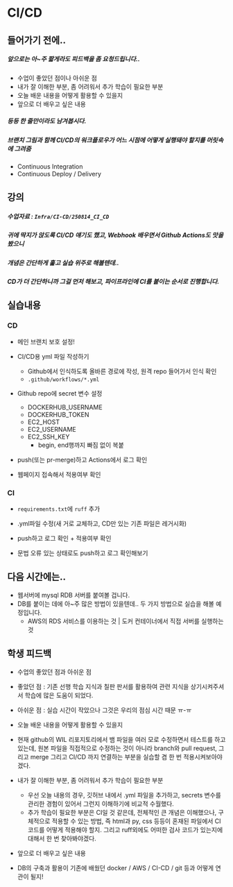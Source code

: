 # CI/CD



## 들어가기 전에..

##### 앞으로는 아~주 짧게라도 피드백을 좀 요청드립니다..

- 수업이 좋았던 점이나 아쉬운 점
- 내가 잘 이해한 부분, 좀 어려워서 추가 학습이 필요한 부분
- 오늘 배운 내용을 어떻게 활용할 수 있을지
- 앞으로 더 배우고 싶은 내용

##### 	등등 한 줄만이라도 남겨봅시다.



##### 브랜치 그림과 함께 CI/CD의 워크플로우가 어느 시점에 어떻게 실행돼야 할지를 머릿속에 그려줌

- Continuous Integration
- Continuous Deploy / Delivery



## 강의

##### 수업자료 : `Infra/CI-CD/250814_CI_CD`

##### 귀에 딱지가 앉도록 CI/CD 얘기도 했고, Webhook 배우면서 Github Actions도 맛을 봤으니

##### 개념은 간단하게 훑고 실습 위주로 해볼텐데..

##### CD가 더 간단하니까 그걸 먼저 해보고, 파이프라인에 CI를 붙이는 순서로 진행합니다.



## 실습내용



### CD

- 메인 브랜치 보호 설정!
- CI/CD용 yml 파일 작성하기
  - Github에서 인식하도록 올바른 경로에 작성, 원격 repo 들어가서 인식 확인
  - `.github/workflows/*.yml`
- Github repo에 secret 변수 설정
  - DOCKERHUB_USERNAME
  - DOCKERHUB_TOKEN
  - EC2_HOST
  - EC2_USERNAME
  - EC2_SSH_KEY
    - begin, end행까지 빠짐 없이 복붙

- push(또는 pr-merge)하고 Actions에서 로그 확인
- 웹페이지 접속해서 적용여부 확인



### CI

- `requirements.txt`에 `ruff` 추가

- .yml파일 수정(새 거로 교체하고, CD만 있는 기존 파일은 레거시화)
- push하고 로그 확인 + 적용여부 확인

- 문법 오류 있는 상태로도 push하고 로그 확인해보기



## 다음 시간에는..

- 웹서버에 mysql RDB 서버를 붙여볼 겁니다.
- DB를 붙이는 데에 아~주 많은 방법이 있을텐데.. 두 가지 방법으로 실습을 해볼 예정입니다.
  - AWS의 RDS 서비스를 이용하는 것 | 도커 컨테이너에서 직접 서버를 실행하는 것



## 학생 피드백

- 수업의 좋았던 점과 아쉬운 점
- 좋았던 점 : 기존 선행 학습 지식과 칠판 판서를 활용하여 관련 지식을 상기시켜주셔서 학습에 많은 도움이 되었다.
- 아쉬운 점 : 실습 시간이 작았으나 그것은 우리의 점심 시간 때문 ㅠ-ㅠ

- 오늘 배운 내용을 어떻게 활용할 수 있을지
- 현재 github의 WIL 리포지토리에서 뱀 파일을 여러 모로 수정하면서 테스트를 하고 있는데, 원본 파일을 직접적으로 수정하는 것이 아니라 branch와 pull request, 그리고 merge 그리고 CI/CD 까지 연결하는 부분을 실습할 겸 한 번 적용시켜보아야겠다.


- 내가 잘 이해한 부분, 좀 어려워서 추가 학습이 필요한 부분
  - 우선 오늘 내용의 경우, 깃허브 내에서 .yml 파일을 추가하고, secrets 변수를 관리한 경험이 있어서 그런지 이해하기에 비교적 수월했다.
  - 추가 학습이 필요한 부분은 CI일 것 같은데, 전체적인 큰 개념은 이해했으나, 구체적으로 적용할 수 있는 방법, 즉 html과 py, css 등등이 혼재된 파일에서 CI 코드를 어떻게 적용해야 할지. 그리고 ruff외에도 어떠한 검사 코드가 있는지에 대해서 한 번 찾아봐야겠다.

- 앞으로 더 배우고 싶은 내용
- DB의 구축과 활용이 기존에 배웠던 docker / AWS / CI-CD / git 등과 어떻게 연관이 될지!
